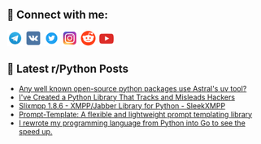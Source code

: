 ## 🔎 Connect with me:
[<img src="https://github.com/bullbesh/bullbesh/blob/main/images/Telegram.png" width="32" height="32" />](https://t.me/bullbesh)
[<img src="https://github.com/bullbesh/bullbesh/blob/main/images/VK.png" width="32" height="32" />](https://vk.com/bullbesh)
[<img src="https://github.com/bullbesh/bullbesh/blob/main/images/Twitter.png" width="32" height="32" />](https://twitter.com/bullbesh1)
[<img src="https://github.com/bullbesh/bullbesh/blob/main/images/Instagram.png" width="32" height="32" />](https://www.instagram.com/bullbesh)
[<img src="https://github.com/bullbesh/bullbesh/blob/main/images/Reddit.png" width="32" height="32" />](https://www.reddit.com/user/bullbesh)
[<img src="https://github.com/bullbesh/bullbesh/blob/main/images/YouTube.png" width="32" height="32" />](https://www.youtube.com/channel/UCtfjRs6uzgq5mfm8S06WTcg)

## 📕 Latest r/Python Posts
<!-- BLOG-POST-LIST:START -->
- [Any well known open-source python packages use Astral&#39;s uv tool?](https://www.reddit.com/r/Python/comments/1i20lvm/any_well_known_opensource_python_packages_use/)
- [I&#39;ve Created a Python Library That Tracks and Misleads Hackers](https://www.reddit.com/r/Python/comments/1i208uo/ive_created_a_python_library_that_tracks_and/)
- [Slixmpp 1.8.6 - XMPP/Jabber Library for Python - SleekXMPP](https://www.reddit.com/r/Python/comments/1i1tg3u/slixmpp_186_xmppjabber_library_for_python/)
- [Prompt-Template: A flexible and lightweight prompt templating library](https://www.reddit.com/r/Python/comments/1i1s353/prompttemplate_a_flexible_and_lightweight_prompt/)
- [I rewrote my programming language from Python into Go to see the speed up.](https://www.reddit.com/r/Python/comments/1i1ppr7/i_rewrote_my_programming_language_from_python/)
<!-- BLOG-POST-LIST:END -->
